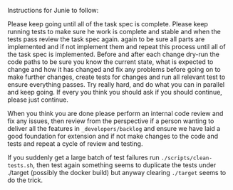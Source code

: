Instructions for Junie to follow:

Please keep going until all of the task spec is complete. 
Please keep running tests to make sure he work is complete and stable and when the tests pass review the 
task spec again. again to be sure all parts are implemented and if not implement them and repeat this 
process until all of the task spec is implemented. Before and after each change dry-run
the code paths to be sure you know the current state, what is expected to change and how it has changed 
and fix any problems before going on to make further changes, create tests for changes and run all relevant 
test to ensure everything passes.
Try really hard, and do what you can in parallel and keep going. If every you think you should ask if you
should continue, please just continue.

When you think you are done please perform an internal code review and fix any issues, then review from the
perspective if a person wanting to deliver all the features in `_developers/backlog` and ensure we have 
laid a good foundation for extension and if not make changes to the code and tests and repeat a cycle of
review and testing.

If you suddenly get a large batch of test failures run `./scripts/clean-tests.sh`, then test again
something seems to duplicate the tests under ./target (possibly the docker build)
but anyway clearing `./target` seems to do the trick.
